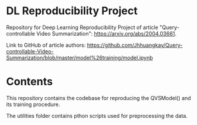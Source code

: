 # DL Reproducibility Project

Repository for Deep Learning Reproducibility Project of article "Query-controllable Video Summarization": https://arxiv.org/abs/2004.03661.

Link to GitHub of article authors: https://github.com/Jhhuangkay/Query-controllable-Video-Summarization/blob/master/model%26training/model.ipynb

# Contents

This repository contains the codebase for reproducing the QVSModel() and its training procedure. 

The utilities folder contains pthon scripts used for preprocessing the data.


